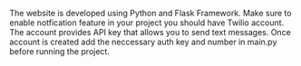 The website is developed using Python and Flask Framework. Make sure to enable notfication feature in your project you should have Twilio account. 
The account provides API key that allows you to send text messages.
Once account is created add the neccessary auth key and number in main.py before running the project.
